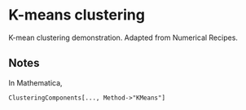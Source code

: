 # K-means clustering #

K-mean clustering demonstration.
Adapted from Numerical Recipes.

## Notes ##

In Mathematica,
```
ClusteringComponents[..., Method->"KMeans"]
```
